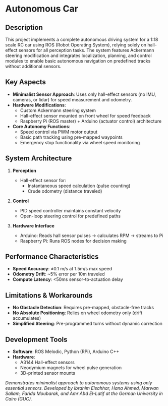 # Autonomous Car

## Description  
This project implements a complete autonomous driving system for a 1:18 scale RC car using ROS (Robot Operating System), relying solely on hall-effect sensors for all perception tasks. The system features Ackermann steering modification and integrates localization, planning, and control modules to enable basic autonomous navigation on predefined tracks without additional sensors.

## Key Aspects  
- **Minimalist Sensor Approach**: Uses only hall-effect sensors (no IMU, cameras, or lidar) for speed measurement and odometry.  
- **Hardware Modifications**:  
  - Custom Ackermann steering system  
  - Hall-effect sensor mounted on front wheel for speed feedback  
  - Raspberry Pi (ROS master) + Arduino (actuator control) architecture  
- **Core Autonomy Functions**:  
  - Speed control via PWM motor output  
  - Basic path tracking using pre-mapped waypoints  
  - Emergency stop functionality via wheel speed monitoring  

## System Architecture  
1. **Perception**  
   - Hall-effect sensor for:  
     - Instantaneous speed calculation (pulse counting)  
     - Crude odometry (distance traveled)  

2. **Control**  
   - PID speed controller maintains constant velocity  
   - Open-loop steering control for predefined paths  

3. **Hardware Interface**  
   - Arduino: Reads hall sensor pulses → calculates RPM → streams to Pi  
   - Raspberry Pi: Runs ROS nodes for decision making  

## Performance Characteristics  
- **Speed Accuracy**: ±0.1 m/s at 1.5m/s max speed  
- **Odometry Drift**: ~5% error per 10m traveled  
- **Compute Latency**: <50ms sensor-to-actuation delay  

## Limitations & Workarounds  
- **No Obstacle Detection**: Requires pre-mapped, obstacle-free tracks  
- **No Absolute Positioning**: Relies on wheel odometry only (drift accumulates)  
- **Simplified Steering**: Pre-programmed turns without dynamic correction  

## Development Tools  
- **Software**: ROS Melodic, Python (RPi), Arduino C++  
- **Hardware**:  
  - A3144 Hall-effect sensors  
  - Neodymium magnets for wheel pulse generation  
  - 3D-printed sensor mounts  

*Demonstrates minimalist approach to autonomous systems using only essential sensors.* 
*Developed by Ibrahim Elsahhar, Hana Ahmed, Marwan Sallam, Farida Moubarak, and Amr Abd El-Latif at the German University in Cairo (GUC).* 
